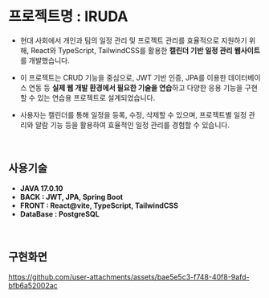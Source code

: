 # 프로젝트명 : IRUDA 
- 현대 사회에서 개인과 팀의 일정 관리 및 프로젝트 관리를 효율적으로 지원하기 위해, React와 TypeScript, TailwindCSS를 활용한 **캘린더 기반 일정 관리 웹사이트**를 개발했습니다.

- 이 프로젝트는 CRUD 기능을 중심으로, JWT 기반 인증, JPA를 이용한 데이터베이스 연동 등 **실제 웹 개발 환경에서 필요한 기술을 연습**하고 다양한 응용 기능을 구현할 수 있는 연습용 프로젝트로 설계되었습니다.

- 사용자는 캘린더를 통해 일정을 등록, 수정, 삭제할 수 있으며, 프로젝트별 일정 관리와 알람 기능 등을 활용하여 효율적인 일정 관리를 경험할 수 있습니다.

<br>

 ## 사용기술
 - **JAVA 17.0.10**
 - **BACK : JWT, JPA, Spring Boot**
 - **FRONT : React@vite, TypeScript, TailwindCSS**
 - **DataBase : PostgreSQL**

<br>

 ## 구현화면
https://github.com/user-attachments/assets/bae5e5c3-f748-40f8-9afd-bfb6a52002ac

